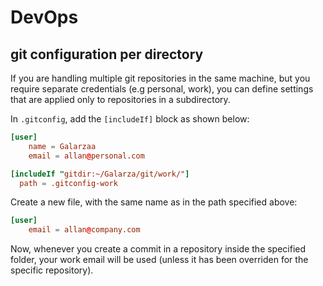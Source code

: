 # DevOps

## git configuration per directory
If you are handling multiple git repositories in the same machine, but you require separate credentials (e.g personal, work), you can define settings that are applied only to repositories in a subdirectory.

In `.gitconfig`, add the `[includeIf]` block as shown below:

```conf
[user]
    name = Galarzaa
    email = allan@personal.com

[includeIf "gitdir:~/Galarza/git/work/"]
  path = .gitconfig-work
```

Create a new file, with the same name as in the path specified above:

```conf
[user]
    email = allan@company.com
```

Now, whenever you create a commit in a repository inside the specified folder, your work email will be used (unless it has been overriden for the specific repository).
